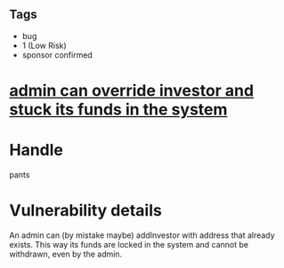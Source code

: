 ## Tags

- bug
- 1 (Low Risk)
- sponsor confirmed

# [admin can override investor and stuck its funds in the system ](https://github.com/code-423n4/2021-11-bootfinance-findings/issues/11) 

# Handle

pants


# Vulnerability details

An admin can (by mistake maybe) addInvestor with address that already exists. This way its funds are locked in the system and cannot be withdrawn, even by the admin.



